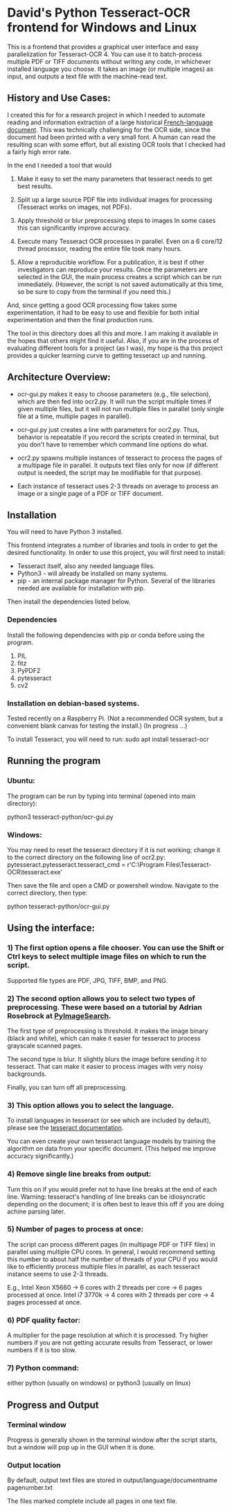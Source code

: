 # David's Python Tesseract-OCR frontend for Windows and Linux

This is a frontend that provides a graphical user interface and easy parallelization for Tesseract-OCR 4. You can use it to batch-process multiple PDF or TIFF documents without writing any code, in whichever installed language you choose. It takes an image (or multiple images) as input, and outputs a text file with the machine-read text.

## History and Use Cases:

I created this for for a research project in which I needed to
automate reading and information extraction of a large historical
[French-language document](https://gallica.bnf.fr/ark:/12148/bpt6k5499951n/f17.item).  This was technically challenging for
the OCR side, since the document had been printed with a very small
font.  A human can read the resulting scan with some effort, but all
existing OCR tools that I checked had a fairly high error rate.

In the end I needed a tool that would

1) Make it easy to set the many parameters that tesseract needs to get
   best results.
   
2) Split up a large source PDF file into individual images for
   processing (Tesseract works on images, not PDFs).

3) Apply threshold or blur preprocessing steps to images
   In some cases this can significantly improve accuracy.

4) Execute many  Tesseract OCR processes in parallel.  Even on a 6 core/12
   thread processor, reading the entire file took many hours.

5) Allow a reproducible workflow.  For a publication, it is best if
  other investigators can reproduce your results.  Once the parameters
  are selected in the GUI, the main process creates a script which can
  be run immediately. (However, the script is not saved automatically at 
  this time, so be sure to copy from the terminal if you need this.) 

And, since getting a good OCR processing flow takes some
experimentation, it had to be easy to use and flexible for both
initial experimentation and then the final production runs.

The tool in this directory does all this and more.  I am making it
available in the hopes that others might find it useful.  Also, if you
are in the process of evaluating different tools for a project (as I
was), my hope is tha this project provides a quicker learning curve to
getting tesseract up and running.

## Architecture Overview:

* ocr-gui.py  makes it easy to choose parameters (e.g., file selection), 
which are then fed into ocr2.py. It will run the script multiple times if
given multiple files, but it will not run multiple files in parallel (only
single file at a time, multiple pages in parallel).

* ocr-gui.py just creates a line with parameters for ocr2.py. Thus, behavior
is repeatable if you record the scripts created in terminal, but you don't
have to remember which command line options do what.

* ocr2.py spawns multiple instances of tesseract to process the pages of a
multipage file in parallel. It outputs text files only for now (if different
output is needed, the script may be modifiable for that purpose).

* Each instance of tesseract uses 2-3 threads on average to process an image or 
a single page of a PDF or TIFF document.

## Installation

You will need to have Python 3 installed. 

This frontend integrates a number of libraries and tools in order to
get the desired functionality.  In order to use this project, you will
first need to install:

* Tesseract itself, also any needed language files.
* Python3 - will  already be  installed on many systems.
* pip - an internal package manager for Python.  Several of the
  libraries needed are available for installation with pip.

Then install the dependencies listed below.

### Dependencies

Install the following dependencies with pip or conda before using the program.

1) PIL
2) fitz
3) PyPDF2
4) pytesseract
5) cv2

### Installation on debian-based systems.

Tested recently on a Raspberry Pi.  (Not a recommended OCR system, but 
a convenient blank canvas for testing the install.)  (In progress ...)

To install Tesseract, you will need to run: 
sudo apt install tesseract-ocr

## Running the program

### Ubuntu:

The program can be run by typing into terminal (opened into main directory):

python3 tesseract-python/ocr-gui.py

### Windows:

You may need to reset the tesseract directory if it is not working; change it to the correct directory on the following line of ocr2.py: 
pytesseract.pytesseract.tesseract_cmd = r'C:\Program Files\Tesseract-OCR\tesseract.exe'

Then save the file and open a CMD or powershell window. Navigate to the correct directory, then type:

python tesseract-python/ocr-gui.py

## Using the interface:

### 1) The first option opens a file chooser. You can use the Shift or Ctrl keys to select multiple image files on which to run the script.

Supported file types are PDF, JPG, TIFF, BMP, and PNG. 

### 2) The second option allows you to select two types of preprocessing. These were based on a tutorial by Adrian Rosebrock at [PyImageSearch](https://www.pyimagesearch.com/).

The first type of preprocessing is threshold. It makes the image binary (black and white), which can make it easier for tesseract to process grayscale scanned pages. 

The second type is blur. It slightly blurs the image before sending it to tesseract. That can make it easier to process images with very noisy backgrounds. 

Finally, you can turn off all preprocessing.

### 3) This option allows you to select the language. 

To install languages in tesseract (or see which are included by default), please see the [tesseract documentation](https://github.com/tesseract-ocr/tessdoc/blob/master/Installation.md).

You can even create your own tesseract language models by training the algorithm on data from your specific document. (This helped me improve accuracy significantly.)

### 4) Remove single line breaks from output:
Turn this on if you would prefer not to have line breaks at the end of each line. Warning: tesseract's handling of line breaks can be idiosyncratic depending on the document; it is often best to leave this off if you are doing achine parsing later.  

### 5) Number of pages to process at once:
The script can process different pages (in multipage PDF or TIFF files) in parallel using multiple CPU cores. In general, I would recommend setting this number to about half the number of threads of your CPU if you would like to efficiently process multiple files in parallel, as each tesseract instance seems to use 2-3 threads.

E.g., Intel Xeon X5660 -> 6 cores with 2 threads per core -> 6 pages processed at once.
Intel i7 3770k -> 4 cores with 2 threads per core -> 4 pages processed at once.

### 6) PDF quality factor: 
A multiplier for the page resolution at which it is processed. Try higher numbers if you are not getting accurate results from Tesseract, or lower numbers if it is too slow.

### 7) Python command:
either python (usually on windows) or python3 (usually on linux)

## Progress and Output

### Terminal window

Progress is generally shown in the terminal window after the script starts, but a window will pop up in the GUI when it is done.

### Output location

By default, output text files are stored in output/language/documentname pagenumber.txt

The files marked complete include all pages in one text file.

